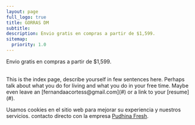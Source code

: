 ```yaml
---
layout: page
full_logo: true
title: GORRAS DM
subtitle: 
description: Envio gratis en compras a partir de $1,599.
sitemap:
  priority: 1.0
---
```

<p class="describe-text">Envio gratis en compras a partir de $1,599.</p>
<br>
This is the index page, describe yourself in few sentences here. Perhaps talk about what you do for living and what you do in your free time. Maybe even leave an [fernandaacortess@gmail.com](#) or a link to your [resume](#).

Usamos cookies en el sitio web para mejorar su experiencia y nuestros servicios. contacto directo con la empresa [Pudhina Fresh](https://github.com/ritijjain/pudhina-fresh).

<br>
<br>
<br>
<br>
<br>
<br>
<br>
